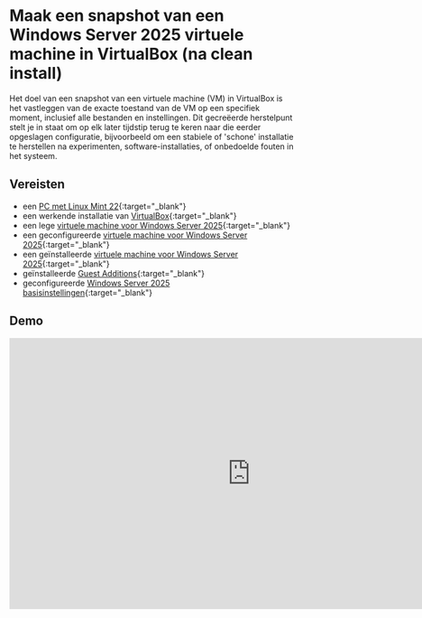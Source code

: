 # Maak een snapshot van een Windows Server 2025 virtuele machine in VirtualBox (na clean install)

Het doel van een snapshot van een virtuele machine (VM) in VirtualBox is het vastleggen van de exacte toestand van de VM op een specifiek moment, inclusief alle bestanden en instellingen. Dit gecreëerde herstelpunt stelt je in staat om op elk later tijdstip terug te keren naar die eerder opgeslagen configuratie, bijvoorbeeld om een stabiele of 'schone' installatie te herstellen na experimenten, software-installaties, of onbedoelde fouten in het systeem.

## Vereisten
- een [PC met Linux Mint 22](../../tutorials/setup-windows11-linuxmint22-dual-boot-uefi/index.md ){:target="_blank"}
- een werkende installatie van [VirtualBox](../setup-virtualbox7-linuxmint22-oracledeb/index.md){:target="_blank"}
- een lege [virtuele machine voor Windows Server 2025](../maak-windows-server2025-vm-virtualbox/index.md){:target="_blank"}
- een geconfigureerde [virtuele machine voor Windows Server 2025](../configureer-windows-server2025-vm-virtualbox/index.md){:target="_blank"}
- een geïnstalleerde [virtuele machine voor Windows Server 2025](../installeer-windows-server2025-os-vm-virtualbox/index.md){:target="_blank"}
- geïnstalleerde [Guest Additions](../installeer-guest-additions-windows-server2025-vm-virtualbox/index.md){:target="_blank"}
- geconfigureerde [Windows Server 2025 basisinstellingen](../configureer-windows-server2025-basisinstellingen-vm-virtualbox/index.md){:target="_blank"}

## Demo
<iframe width="854" height="480" src="https://www.youtube.com/embed/YZI8bdNyJxg?autoplay=0&loop=0&mute=0" title="YouTube video player" frameborder="0" allow="accelerometer; autoplay; clipboard-write; encrypted-media; gyroscope; picture-in-picture; web-share" referrerpolicy="strict-origin-when-cross-origin" allowfullscreen></iframe>